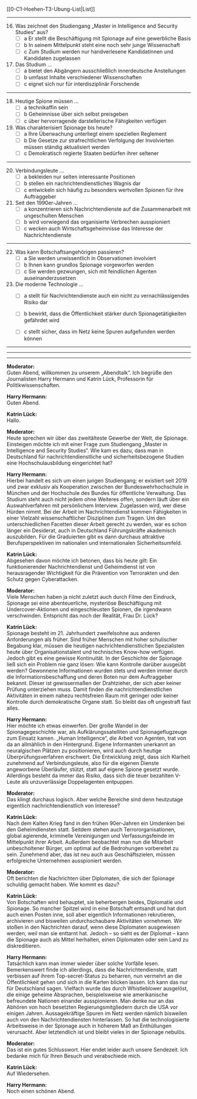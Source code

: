 [[0-C1-Hoehen-T3-Ubung-List|List]]

---

16. Was zeichnet den Studiengang „Master in Intelligence and Security Studies“ aus?
    - [ ] a Er stellt die Beschäftigung mit Spionage auf eine gewerbliche Basis
    - [ ] b In seinem Mittelpunkt steht eine noch sehr junge Wissenschaft
    - [ ] c Zum Studium werden nur handverlesene Kandidatinnen und Kandidaten zugelassen

17. Das Studium ...
    - [ ] a bietet den Abgängern ausschließlich innerdeutsche Anstellungen
    - [ ] b umfasst Inhalte verschiedener Wissenschaften
    - [ ] c eignet sich nur für interdisziplinär Forschende

---

18. Heutige Spione müssen ...
    - [ ] a technikaffin sein
    - [ ] b Geheimnisse über sich selbst preisgeben
    - [ ] c über hervorragende darstellerische Fähigkeiten verfügen

19. Was charakterisiert Spionage bis heute?
    - [ ] a Ihre Überwachung unterliegt einem speziellen Reglement
    - [ ] b Die Gesetze zur strafrechtlichen Verfolgung der Involvierten müssen ständig aktualisiert werden
    - [ ] c Demokratisch regierte Staaten bedürfen ihrer seltener

---

20. Verbindungsleute ...
    - [ ] a bekleiden nur selten interessante Positionen
    - [ ] b stellen ein nachrichtendienstliches Wagnis dar
    - [ ] c entwickeln sich häufig zu besonders wertvollen Spionen für ihre Auftraggeber

21. Seit den 1990er-Jahren ...
    - [ ] a konzentrieren sich Nachrichtendienste auf die Zusammenarbeit mit ungeschulten Menschen
    - [ ] b wird vorwiegend das organisierte Verbrechen ausspioniert
    - [ ] c wecken auch Wirtschaftsgeheimnisse das Interesse der Nachrichtendienste

---

22. Was kann Botschaftsangehörigen passieren?
    - [ ] a Sie werden unwissentlich in Observationen involviert
    - [ ] b Ihnen kann grundlos Spionage vorgeworfen werden
    - [ ] c Sie werden gezwungen, sich mit feindlichen Agenten auseinanderzusetzen

23. Die moderne Technologie ...
    - [ ] a stellt für Nachrichtendienste auch ein nicht zu vernachlässigendes Risiko dar
    - [ ] b bewirkt, dass die Öffentlichkeit stärker durch Spionagetätigkeiten gefährdet wird
    - [ ] c stellt sicher, dass im Netz keine Spuren aufgefunden werden können


---
---
---

**Moderator:**  
Guten Abend, willkommen zu unserem „Abendtalk“. Ich begrüße den Journalisten Harry Hermann und Katrin Lück, Professorin für Politikwissenschaften.

**Harry Hermann:**  
Guten Abend.

**Katrin Lück:**  
Hallo.

**Moderator:**  
Heute sprechen wir über das zweitälteste Gewerbe der Welt, die Spionage. Einsteigen möchte ich mit einer Frage zum Studiengang „Master in Intelligence and Security Studies“. Wie kam es dazu, dass man in Deutschland für nachrichtendienstliche und sicherheitsbezogene Studien eine Hochschulausbildung eingerichtet hat?

**Harry Hermann:**  
Hierbei handelt es sich um einen jungen Studiengang; er existiert seit 2019 und zwar exklusiv als Kooperation zwischen der Bundeswehrhochschule in München und der Hochschule des Bundes für öffentliche Verwaltung. Das Studium steht auch nicht jedem ohne Weiteres offen, sondern läuft über ein Auswahlverfahren mit persönlichem Interview. Zugelassen wird, wer diese Hürden nimmt. Bei der Arbeit im Nachrichtendienst kommen Fähigkeiten in einer Vielzahl wissenschaftlicher Disziplinen zum Tragen. Um den unterschiedlichen Facetten dieser Arbeit gerecht zu werden, war es schon länger ein Desiderat, auch in Deutschland Führungskräfte akademisch auszubilden. Für die Graduierten gibt es dann durchaus attraktive Berufsperspektiven im nationalen und internationalen Sicherheitsumfeld.

**Katrin Lück:**  
Abgesehen davon möchte ich betonen, dass bis heute gilt: Ein funktionierender Nachrichtendienst und Geheimdienst ist von herausragender Wichtigkeit für die Prävention von Terrorakten und den Schutz gegen Cyberattacken.

**Moderator:**  
Viele Menschen haben ja nicht zuletzt auch durch Filme den Eindruck, Spionage sei eine abenteuerliche, mysteriöse Beschäftigung mit Undercover-Aktionen und eingeschleusten Spionen, die irgendwann verschwinden. Entspricht das noch der Realität, Frau Dr. Lück?

**Katrin Lück:**  
Spionage besteht im 21. Jahrhundert zweifelsohne aus anderen Anforderungen als früher. Sind früher Menschen mit hoher schulischer Begabung klar, müssen die heutigen nachrichtendienstlichen Spezialisten heute über Organisations­talent und technisches Know-how verfügen. Jedoch gibt es eine gewisse Kontinuität. In der Geschichte der Spionage ließ sich ein Problem nie ganz lösen: Wie kann Kontrolle darüber ausgeübt werden? Gewonnene Informationen wurden stets und werden immer durch die Informationsbeschaffung und deren Boten nur dem Auftraggeber bekannt. Dieser ist gewissermaßen der Drahtzieher, der sich aber keiner Prüfung unterziehen muss. Damit finden die nachrichtendienstlichen Aktivitäten in einem nahezu rechtsfreien Raum mit geringer oder keiner Kontrolle durch demokratische Organe statt. So bleibt das oft ungestraft fast alles.

**Harry Hermann:**  
Hier möchte ich etwas einwerfen. Der große Wandel in der Spionagegeschichte war, als Aufklärungssatelliten und Spionageflugzeuge zum Einsatz kamen. „Human Intelligence“, die Arbeit von Agenten, trat von da an allmählich in den Hintergrund. Eigene Informanten unerkannt an neuralgischen Plätzen zu positionieren, wird auch durch heutige Überprüfungsverfahren erschwert. Die Entwicklung zeigt, dass sich Klarheit zunehmend auf Verbindungsleute, also für die eigenen Dienste angeworbene Überläufer, stützt, statt auf eigene Spione gesetzt wurde. Allerdings besteht da immer das Risiko, dass sich die teuer bezahlten V-Leute als unzuverlässige Doppelagenten entpuppen.

**Moderator:**  
Das klingt durchaus logisch. Aber welche Bereiche sind denn heutzutage eigentlich nachrichtendienstlich von Interesse?

**Katrin Lück:**  
Nach dem Kalten Krieg fand in den frühen 90er-Jahren ein Umdenken bei den Geheimdiensten statt. Seitdem stehen auch Terrororganisationen, global agierende, kriminelle Vereinigungen und Verfassungsfeinde im Mittelpunkt ihrer Arbeit. Außerdem beobachtet man nun die Mitarbeit unbescholtener Bürger, um optimal auf die Bedrohungen vorbereitet zu sein. Zunehmend aber, das ist neu auch aus Geschäftszielen, müssen erfolgreiche Unternehmen ausspioniert werden.

**Moderator:**  
Oft berichten die Nachrichten über Diplomaten, die sich der Spionage schuldig gemacht haben. Wie kommt es dazu?

**Katrin Lück:**  
Von Botschaften wird behauptet, sie beherbergen beides, Diplomatie und Spionage. So mancher Spitzel wird in eine Botschaft entsandt und hat dort auch einen Posten inne, soll aber eigentlich Informationen rekrutieren, archivieren und bisweilen undurchschaubare Aktivitäten vornehmen. Wir stoßen in den Nachrichten darauf, wenn diese Diplomaten ausgewiesen werden, weil man sie enttarnt hat. Jedoch – so sieht es der Diplomat – kann die Spionage auch als Mittel herhalten, einen Diplomaten oder sein Land zu diskreditieren.

**Harry Hermann:**  
Tatsächlich kann man immer wieder über solche Vorfälle lesen. Bemerkenswert finde ich allerdings, dass die Nachrichtendienste, statt verbissen auf ihrem Top-secret-Status zu beharren, nun vermehrt an die Öffentlichkeit gehen und sich in die Karten blicken lassen. Ich kann das nur für Deutschland sagen. Vielfach wurde das durch Whistleblower ausgelöst, die einige geheime Absprachen, beispielsweise wie amerikanische befreundete Nationen einander ausspionieren. Man denke nur an das Abhören von hoch besetzten Regierungsmitgliedern durch die USA vor einigen Jahren. Aussagekräftige Spuren im Netz werden nämlich bisweilen auch von den Nachrichtendiensten hinterlassen. So hat die technologisierte Arbeitsweise in der Spionage auch in höherem Maß an Enthüllungen verursacht. Aber letztendlich ist und bleibt vieles in der Spionage nebulös.

**Moderator:**  
Das ist ein gutes Schlusswort. Hier endet leider auch unsere Sendezeit. Ich bedanke mich für Ihren Besuch und verabschiede mich.

**Katrin Lück:**  
Auf Wiedersehen.

**Harry Hermann:**  
Noch einen schönen Abend.
